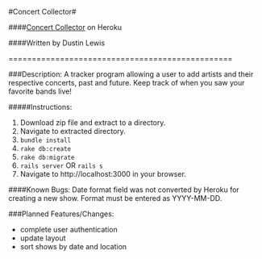 #Concert Collector#

####[Concert Collector](http://concert-collector.herokuapp.com) on Heroku

####Written by Dustin Lewis

================================================

###Description:
A tracker program allowing a user to add artists and their respective concerts, past and future. Keep track of when you saw your favorite bands live!

#####Instructions:
1. Download zip file and extract to a directory.
2. Navigate to extracted directory.
3. `bundle install`
4. `rake db:create`
5. `rake db:migrate`
6. `rails server`  OR  `rails s`
7. Navigate to http://localhost:3000 in your browser.

####Known Bugs:
Date format field was not converted by Heroku for creating a new show. Format must be entered as YYYY-MM-DD.

###Planned Features/Changes:
- complete user authentication
- update layout
- sort shows by date and location

